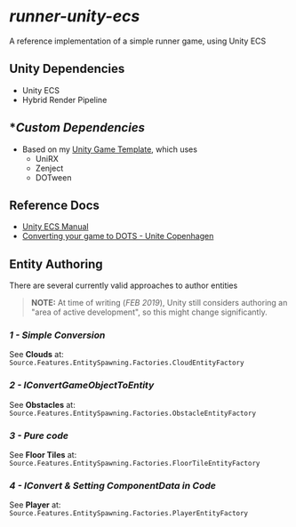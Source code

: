 # *runner-unity-ecs*
A reference implementation of a simple runner game, using Unity ECS

## **Unity Dependencies**
- Unity ECS
- Hybrid Render Pipeline

## **Custom Dependencies*
- Based on my [Unity Game Template](https://github.com/SMaleck/unity-game-facilities), which uses
    - UniRX
    - Zenject
    - DOTween

## **Reference Docs**
- [Unity ECS Manual](https://docs.unity3d.com/Packages/com.unity.entities@0.5/manual/index.html)
- [Converting your game to DOTS - Unite Copenhagen](https://www.youtube.com/watch?v=BNMrevfB6Q0)

## **Entity Authoring**
There are several currently valid approaches to author entities
>**NOTE:** At time of writing (*FEB 2019*), Unity still considers authoring an "area of active development", so this might change significantly.

### *1 - Simple Conversion*
See **Clouds** at: `Source.Features.EntitySpawning.Factories.CloudEntityFactory`

### *2 - IConvertGameObjectToEntity*
See **Obstacles** at: `Source.Features.EntitySpawning.Factories.ObstacleEntityFactory`

### *3 - Pure code*
See **Floor Tiles** at: `Source.Features.EntitySpawning.Factories.FloorTileEntityFactory`

### *4 - IConvert & Setting ComponentData in Code*
See **Player** at: `Source.Features.EntitySpawning.Factories.PlayerEntityFactory`
